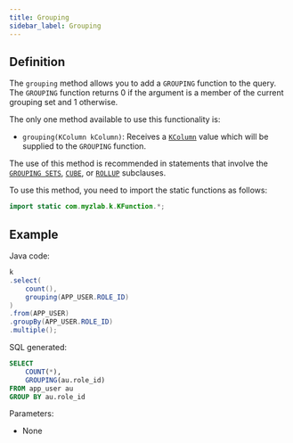 ```yaml
---
title: Grouping
sidebar_label: Grouping
---
```


## Definition

The `grouping` method allows you to add a `GROUPING` function to the query. The `GROUPING` function returns 0 if the argument is a member of the current grouping set and 1 otherwise.

The only one method available to use this functionality is:

- `grouping(KColumn kColumn)`: Receives a [`KColumn`](/docs/select-statement/select/introduction#2-kcolumn) value which will be supplied to the `GROUPING` function.

The use of this method is recommended in statements that involve the [`GROUPING SETS`](/docs/select-statement/group-by/grouping-sets/), [`CUBE`](/docs/select-statement/group-by/grouping-sets/cube), or [`ROLLUP`](/docs/select-statement/group-by/grouping-sets/rollup) subclauses.

To use this method, you need to import the static functions as follows:

```java
import static com.myzlab.k.KFunction.*;
```

## Example

Java code:

```java
k
.select(
    count(),
    grouping(APP_USER.ROLE_ID)
)
.from(APP_USER)
.groupBy(APP_USER.ROLE_ID)
.multiple();
```

SQL generated:

```sql
SELECT
    COUNT(*),
    GROUPING(au.role_id)
FROM app_user au
GROUP BY au.role_id
```

Parameters:

- None